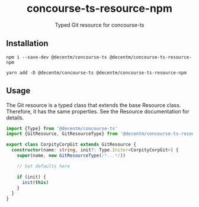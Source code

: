 <h1 align="center">
  concourse-ts-resource-npm
</h1>

<div align="center">

  Typed Git resource for concourse-ts
</div>

## Installation

`npm i --save-dev @decentm/concourse-ts @decentm/concourse-ts-resource-npm`

`yarn add -D @decentm/concourse-ts @decentm/concourse-ts-resource-npm`

## Usage

The Git resource is a typed class that extends the base Resource class.
Therefore, it has the same properties. See the Resource documentation for details.

```typescript
import {Type} from '@decentm/concourse-ts'
import {GitResource, GitResourceType} from '@decentm/concourse-ts-resource-npm'

export class CorpityCorpGit extends GitResource {
  constructor(name: string, init?: Type.Initer<CorpityCorpGit>) {
    super(name, new GitResourceType(/*...*/))

    // Set defaults here

    if (init) {
      init(this)
    }
  }
}
```
